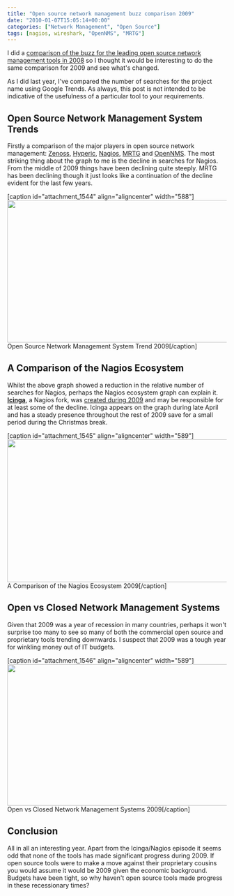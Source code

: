 ```yaml
---
title: "Open source network management buzz comparison 2009"
date: "2010-01-07T15:05:14+00:00"
categories: ["Network Management", "Open Source"]
tags: [nagios, wireshark, "OpenNMS", "MRTG"]
---
```


I did a <a href="http://techteapot.com/open-source-network-management-buzz-comparison-2008/">comparison of the buzz for the leading open source network management tools in 2008</a> so I thought it would be interesting to do the same comparison for 2009 and see what's changed.

As I did last year, I've compared the number of searches for the project name using Google Trends. As always, this post is not intended to be indicative of the usefulness of a particular tool to your requirements.
<h2>Open Source Network Management System Trends</h2>
Firstly a comparison of the major players in open source network management: <a href="http://www.zenoss.com/">Zenoss</a>, <a href="http://www.hyperic.com/">Hyperic</a>, <a href="http://www.nagios.org/">Nagios</a>, <a href="http://oss.oetiker.ch/mrtg/">MRTG</a> and <a href="http://www.opennms.org/">OpenNMS</a>. The most striking thing about the graph to me is the decline in searches for Nagios. From the middle of 2009 things have been declining quite steeply. MRTG has been declining though it just looks like a continuation of the decline evident for the last few years.

[caption id="attachment_1544" align="aligncenter" width="588"]<a href="http://techteapot.com/wp-content/uploads/2010/01/zenoss-vs-hyperic-vs-nagios-vs-mrtg-vs-opennms.png"><img class="size-full wp-image-1544" title="Open Source Network Management System Trend 2009" src="http://techteapot.com/wp-content/uploads/2010/01/zenoss-vs-hyperic-vs-nagios-vs-mrtg-vs-opennms.png" alt="" width="588" height="326" /></a> Open Source Network Management System Trend 2009[/caption]
<h2>A Comparison of the Nagios Ecosystem</h2>
Whilst the above graph showed a reduction in the relative number of searches for Nagios, perhaps the Nagios ecosystem graph can explain it. <a href="http://www.icinga.org/"><strong>Icinga</strong></a>, a Nagios fork, was <a href="http://techteapot.com/nagios-begets-icinga/">created during 2009</a> and may be responsible for at least some of the decline. Icinga appears on the graph during late April and has a steady presence throughout the rest of 2009 save for a small period during the Christmas break.

[caption id="attachment_1545" align="aligncenter" width="589"]<a href="http://techteapot.com/wp-content/uploads/2010/01/nagios-vs-centreon-vs-opsview-vs-icinga.png"><img class="size-full wp-image-1545" title="A Comparison of the Nagios Ecosystem 2009" src="http://techteapot.com/wp-content/uploads/2010/01/nagios-vs-centreon-vs-opsview-vs-icinga.png" alt="" width="589" height="327" /></a> A Comparison of the Nagios Ecosystem 2009[/caption]
<h2>Open vs Closed Network Management Systems</h2>
Given that 2009 was a year of recession in many countries, perhaps it won't surprise too many to see so many of both the commercial open source and proprietary tools trending downwards. I suspect that 2009 was a tough year for winkling money out of IT budgets.

[caption id="attachment_1546" align="aligncenter" width="589"]<a href="http://techteapot.com/wp-content/uploads/2010/01/hyperic-vs-zenoss-vs-openview-vs-netiq.png"><img class="size-full wp-image-1546" title="Open vs Closed Network Management Systems 2009" src="http://techteapot.com/wp-content/uploads/2010/01/hyperic-vs-zenoss-vs-openview-vs-netiq.png" alt="" width="589" height="324" /></a> Open vs Closed Network Management Systems 2009[/caption]
<h2>Conclusion</h2>
All in all an interesting year. Apart from the Icinga/Nagios episode it seems odd that none of the tools has made significant progress during 2009. If open source tools were to make a move against their proprietary cousins you would assume it would be 2009 given the economic background. Budgets have been tight, so why haven't open source tools made progress in these recessionary times?
